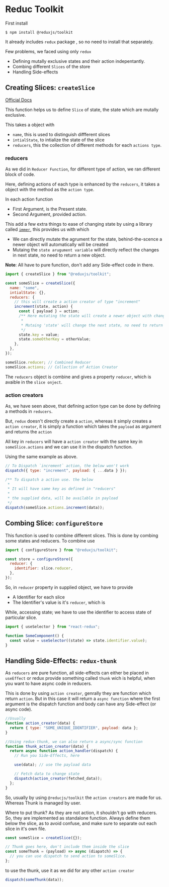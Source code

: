 # Reduc Toolkit

First install

```
$ npm install @reduxjs/toolkit
```

It already includes `redux` package , so no need to install that separately.

Few problems, we faced using only `redux`

- Defining mutally exclusive states and their action indepentantly.
- Combing different `Slices` of the store
- Handling Side-effects

## Creating Slices: `createSlice`

[Official Docs](https://redux-toolkit.js.org/api/createSlice)

This function helps us to define `Slice` of state, the state which are mutally exclusive.

This takes a object with

- `name`, this is used to distinguish diffferent slices
- `intialState`, to intialize the state of the slice
- `reducers`, this the collection of different methods for each `actions type`.

### reducers

As we did in `Reducer Function`, for different type of action, we ran different block of code.

Here, defining actions of each type is enhanced by the `reducers`, it takes a object with the method as the `action type`.

In each action function

- First Argument, is the Present state.
- Second Argument, provided action.

This add a few extra things to ease of changing state by using a library called [`immer`](https://immerjs.github.io/immer/), this provides us with which

- We can directly mutate the agrument for the state, behind-the-scence a newer object will automatically will be created
- Mutaing the `state arugument variable` will directly reflect the changes in next state, no need to return a new object.

**Note**: All have to pure function, don't add any Side-effect code in there.

```jsx
import { createSlice } from "@reduxjs/toolkit";

const someSlice = createSlice({
  name: "some",
  intialState: {},
  reducers: {
    // this will create a action creator of type "increment"
    increment(state, action) {
      const { payload } = action;
      /** Here mutating the state will create a newer object with changed state, and assign to the next state
       *
       * Mutaing 'state' will change the next state, no need to return anything
       */
      state.key = value;
      state.someOtherKey = otherValue;
    },
  },
});

someSlice.reducer; // Combined Reducer
someSlice.actions; // Collection of Action Creator
```

The `reducers` object is combine and gives a property `reducer`, which is avaible in the `slice onject`.

### action creators

As, we have seen above, that defining action type can be done by defining a methods in `reducers`.

But, `redux` doesn't directly create a `action`, whereas it simply creates a `action creator`, it is simply a function which takes the `payload` as argument and returns the `action`

All key in `reducers` will have a `action creator` with the same key in `someSlice.actions` and we can use it in the dispatch function.

Using the same example as above.

```jsx
// To Dispatch `increment` action, the below won't work
dispatch({ type: "increment", payload: { ...data } });

/** To dispatch a action use. the below
 *
 * It will have same key as defined in "reducers"
 *
 * the supplied data, will be available in payload
 */
dispatch(someSlice.actions.increment(data));
```

## Combing Slice: `configureStore`

This function is used to combine different slices. This is done by combing some states and reducers. To combine use

```jsx
import { configureStore } from "@reduxjs/toolkit";

const store = configureStore({
  reducer: {
    identifier: slice.reducer,
  },
});
```

So, in `reducer` property in supplied object, we have to provide

- A Identifier for each slice
- The Identifier's value is it's `reducer`, which is

While, accessing state; we have to use the identifier to access state of particular slice.

```jsx
import { useSelector } from "react-redux";

function SomeComponent() {
  const value = useSelector((state) => state.identifier.value);
}
```

## Handling Side-Effects: `redux-thunk`

As `reducers` are pure function, all side-effects can either be placed in `useEffect` or redux provide something called `thunk`
wich is helpful, when you want to have async code in reducers.

This is done by using `action creator`, genrally they are function which return `action`. But in this case it will return a `async function` where the first argument is the dispatch function and body can have any Side-effect (or async code).

```jsx
//Usually
function action_creator(data) {
  return { type: "SOME_UNIQUE_IDENTIFIER", payload: data };
}

//Using redux-thunk, we can also return a async/sync function
function thunk_action_creator(data) {
  return async function action_handler(dispatch) {
    // Run you Side-Effects, here

    use(data); // use the payload data

    // Fetch data to change state
    dispatch(action_creator(fetched_data));
  };
}
```

So, usually by using `@reducjs/toolkit` the `action creators` are made for us. Whereas Thunk is managed by user.

Where to put thunk? As they are not action, it shouldn't go with reducers. So, they are implemented as standalone function.
Always define them below the slice, as to avoid confuse, and make sure to separate out each slice in it's own file.

```jsx
const someSlice = createSlice({});

// Thunk goes here, don't include them inside the slice
const someThunk = (payload) => async (diapatch) => {
  // you can use dispatch to send action to someSlice.
};
```

to use the thunk, use it as we did for any other `action creator`

```jsx
dispatch(someThunk(data));
```
